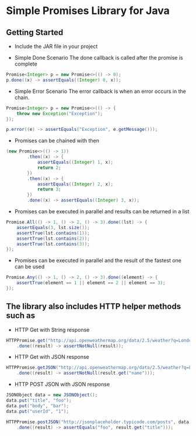# Simple Promises Library for Java

## Getting Started
- Include the JAR file in your project

- Simple Done Scenario
The done callback is called after the promise is complete

```java
Promise<Integer> p = new Promise<>(() -> 0);
p.done((x) -> assertEquals((Integer) 0, x));
```

- Simple Error Scenario
The error callback is when an error occurs in the chain.

```java
Promise<Integer> p = new Promise<>(() -> {
    throw new Exception("Exception");
});

p.error((e) -> assertEquals("Exception", e.getMessage()));
```

- Promises can be chained with then
```java
(new Promise<>(() -> 1))
        .then((x) -> {
            assertEquals((Integer) 1, x);
            return 2;
        })
        .then((x) -> {
            assertEquals((Integer) 2, x);
            return 3;
        })
        .done((x) -> assertEquals((Integer) 3, x));
```

- Promises can be executed in parallel and results can be returned in a list

```java
Promise.All(() -> 1, () -> 2, () -> 3).done((lst) -> {
    assertEquals(3, lst.size());
    assertTrue(lst.contains(1));
    assertTrue(lst.contains(2));
    assertTrue(lst.contains(3));
});
```

- Promises can be executed in parallel and the result of the fastest one can be used

```java
Promise.Any(() -> 1, () -> 2, () -> 3).done((element) -> {
    assertTrue(element == 1 || element == 2 || element == 3);
});
```

## The library also includes HTTP helper methods such as

- HTTP Get with String response

```java
HTTPPromise.get("http://api.openweathermap.org/data/2.5/weather?q=London,uk")
    .done((result) -> assertNotNull(result));
```

- HTTP Get with JSON response

```java
HTTPPromise.getJSON("http://api.openweathermap.org/data/2.5/weather?q=London,uk")
    .done((result) -> assertNotNull(result.get("name")));
```

- HTTP POST JSON with JSON response

```java
JSONObject data = new JSONObject();
data.put("title", "foo");
data.put("body", "bar");
data.put("userId", "1");

HTTPPromise.postJSON("http://jsonplaceholder.typicode.com/posts", data)
    .done((result) -> assertEquals("foo", result.get("title")));
```